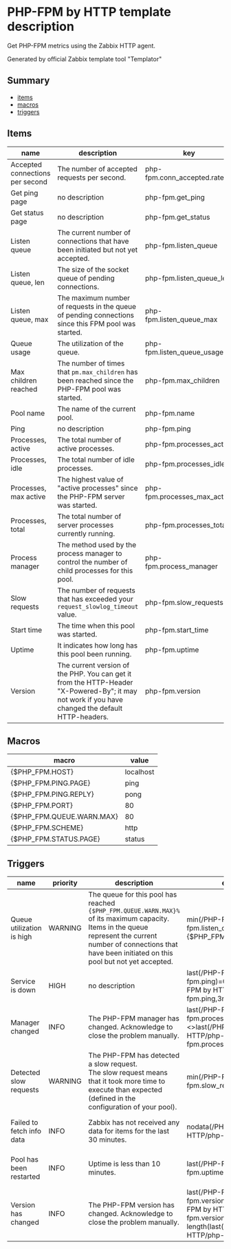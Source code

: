 # PHP-FPM by HTTP template description

Get PHP-FPM metrics using the Zabbix HTTP agent.

Generated by official Zabbix template tool "Templator"

## Summary
* [items](#items)
* [macros](#macros)
* [triggers](#triggers)

<a name="items" />

## Items
| name | description | key | type | delay |
| ------------- |------------- |------------- |------------- |------------- |
| Accepted connections per second | The number of accepted requests per second. | php-fpm.conn_accepted.rate | DEPENDENT | 0 |
| Get ping page | no description | php-fpm.get_ping | HTTP_AGENT | no delay |
| Get status page | no description | php-fpm.get_status | HTTP_AGENT | no delay |
| Listen queue | The current number of connections that have been initiated but not yet accepted. | php-fpm.listen_queue | DEPENDENT | 0 |
| Listen queue, len | The size of the socket queue of pending connections. | php-fpm.listen_queue_len | DEPENDENT | 0 |
| Listen queue, max | The maximum number of requests in the queue of pending connections since this FPM pool was started. | php-fpm.listen_queue_max | DEPENDENT | 0 |
| Queue usage | The utilization of the queue. | php-fpm.listen_queue_usage | CALCULATED | no delay |
| Max children reached | The number of times that `pm.max_children` has been reached since the PHP-FPM pool was started. | php-fpm.max_children | DEPENDENT | 0 |
| Pool name | The name of the current pool. | php-fpm.name | DEPENDENT | 0 |
| Ping | no description | php-fpm.ping | DEPENDENT | 0 |
| Processes, active | The total number of active processes. | php-fpm.processes_active | DEPENDENT | 0 |
| Processes, idle | The total number of idle processes. | php-fpm.processes_idle | DEPENDENT | 0 |
| Processes, max active | The highest value of "active processes" since the PHP-FPM server was started. | php-fpm.processes_max_active | DEPENDENT | 0 |
| Processes, total | The total number of server processes currently running. | php-fpm.processes_total | DEPENDENT | 0 |
| Process manager | The method used by the process manager to control the number of child processes for this pool. | php-fpm.process_manager | DEPENDENT | 0 |
| Slow requests | The number of requests that has exceeded your `request_slowlog_timeout` value. | php-fpm.slow_requests | DEPENDENT | 0 |
| Start time | The time when this pool was started. | php-fpm.start_time | DEPENDENT | 0 |
| Uptime | It indicates how long has this pool been running. | php-fpm.uptime | DEPENDENT | 0 |
| Version | The current version of the PHP. You can get it from the HTTP-Header "X-Powered-By"; it may not work if you have changed the default HTTP-headers. | php-fpm.version | DEPENDENT | 0 |


<a name="macros" />

## Macros
| macro | value |
| ------------- |------------- |
| {$PHP_FPM.HOST} | localhost |
| {$PHP_FPM.PING.PAGE} | ping |
| {$PHP_FPM.PING.REPLY} | pong |
| {$PHP_FPM.PORT} | 80 |
| {$PHP_FPM.QUEUE.WARN.MAX} | 80 |
| {$PHP_FPM.SCHEME} | http |
| {$PHP_FPM.STATUS.PAGE} | status |


<a name="triggers" />

## Triggers
| name | priority | description | expression | tags | url |
| ------------- |------------- |------------- |------------- |------------- |------------- |
| Queue utilization is high | WARNING | The queue for this pool has reached `{$PHP_FPM.QUEUE.WARN.MAX}%` of its maximum capacity. <br>Items in the queue represent the current number of connections that have been initiated on this pool but not yet accepted. | min(/PHP-FPM by HTTP/php-fpm.listen_queue_usage,15m) > {$PHP_FPM.QUEUE.WARN.MAX} | [{"tag": "scope", "value": "performance"}] | no url |
| Service is down | HIGH | no description | last(/PHP-FPM by HTTP/php-fpm.ping)=0 or nodata(/PHP-FPM by HTTP/php-fpm.ping,3m)=1 | [{"tag": "scope", "value": "availability"}] | no url |
| Manager changed | INFO | The PHP-FPM manager has changed. Acknowledge to close the problem manually. | last(/PHP-FPM by HTTP/php-fpm.process_manager,#1)<>last(/PHP-FPM by HTTP/php-fpm.process_manager,#2) | [{"tag": "scope", "value": "notice"}] | no url |
| Detected slow requests | WARNING | The PHP-FPM has detected a slow request. <br>The slow request means that it took more time to execute than expected (defined in the configuration of your pool). | min(/PHP-FPM by HTTP/php-fpm.slow_requests,#3)>0 | [{"tag": "scope", "value": "performance"}] | no url |
| Failed to fetch info data | INFO | Zabbix has not received any data for items for the last 30 minutes. | nodata(/PHP-FPM by HTTP/php-fpm.uptime,30m)=1 | [{"tag": "scope", "value": "notice"}] | no url |
| Pool has been restarted | INFO | Uptime is less than 10 minutes. | last(/PHP-FPM by HTTP/php-fpm.uptime)<10m | [{"tag": "scope", "value": "notice"}] | no url |
| Version has changed | INFO | The PHP-FPM version has changed. Acknowledge to close the problem manually. | last(/PHP-FPM by HTTP/php-fpm.version,#1)<>last(/PHP-FPM by HTTP/php-fpm.version,#2) and length(last(/PHP-FPM by HTTP/php-fpm.version))>0 | [{"tag": "scope", "value": "notice"}] | no url |

